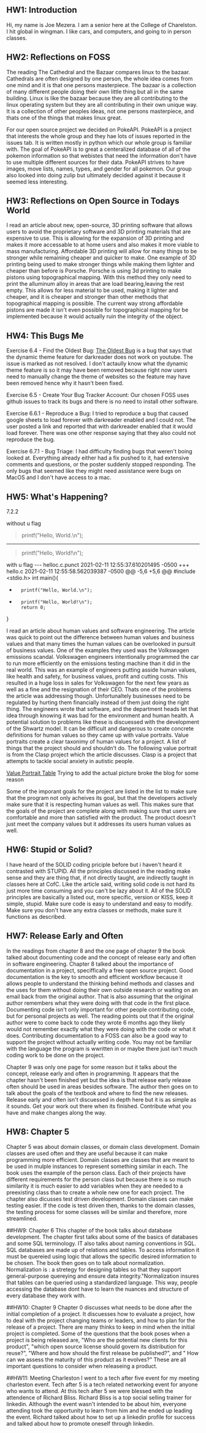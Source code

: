## HW1: Introduction
Hi, my name is Joe Mezera. I am a senior here at the College of Charelston. I hit global in wingman. I like cars, and computers, and going to in person classes.

## HW2: Reflections on FOSS
The reading The Cathedral and the Bazaar compares linux to the bazaar. Cathedrals are often designed by one person, the whole idea comes from one mind and it is that one persons masterpiece. The bazaar is a collection of many different people doing their own little thing but all in the same building. Linux is like the bazaar because they are all contributing to the linux operating system but they are all contributing in their own unique way. It is a collection of other peoples ideas, not one persons masterpiece, and thats one of the things that makes linux great. 

For our open source project we decided on PokeAPI. PokeAPI is a project that interests the whole group and they hae lots of issues reported in the issues tab. It is written mostly in python which our whole group is familiar with. The goal of PokeAPI is to great a centeralized database of all of the pokemon information so that webistes that need the information don't have to use multiple different sources for their data. PokeAPI strives to have images, move lists, names, types, and gender for all pokemon. Our group also looked into doing zulip but ultimately decided against it because it seemed less interesting.

## HW3: Reflections on Open Source in Todays World
I read an article about new, open-source, 3D printing software that allows users to avoid the proprietary software and 3D printing materials that are expensive to use. This is allowing for the expansion of 3D printing and makes it more accessable to at home users and also makes it more viable to mass manufacturing. Affordable 3D printing will allow for many things to be stronger while remaining cheaper and quicker to make. One example of 3D printing being used to make stronger things while making them lighter and cheaper than before is Porsche. Porsche is using 3d printing to make pistons using topographical mapping. With this method they only need to print the alluminum alloy in areas that are load bearing,leaving the rest empty. This allows for less material to be used, making it lighter and cheaper, and it is cheaper and stronger than other methods that topographical mapping is possible. The current way strong affordable pistons are made it isn't even possible for topographical mapping for be implemented because it would actually ruin the integrity of the object. 

## HW4: This Bugs Me
Exercise 6.4 - Find the Oldest Bug:
[The Oldest Bug](https://github.com/darkreader/darkreader/issues/489) is a bug that says that the dynamic theme feature for darkreader does not work on youtube. The issue is marked as not resolved. I don't actaully know what the dynamic theme feature is so it may have been removed because right now users need to manually change the theme of websites so the feature may have been removed hence why it hasn't been fixed. 

Exercise 6.5 - Create Your Bug Tracker Account:
Our chosen FOSS uses github issues to track its bugs and there is no need to install other software. 

Exercise 6.6.1 - Reproduce a Bug:
I tried to reproduce a bug that caused google sheets to load forever with darkreader enabled and I could not. The user posted a link and reported that with darkreader enabled that it would load forever. There was one other response saying that they also could not reproduce the bug. 

Exercise 6.7.1 - Bug Triage:
I had difficulty finding bugs that weren't boing looked at. Everything already either had a fix pushed to it, had extensive comments and questions, or the poster suddenly stopped responding. The only bugs that seemed like they might need assistance were bugs on MacOS and I don't have access to a mac. 

## HW5: What's Happening?
7.2.2

without u flag

>    printf("Hello, World.\n");
---
>    printf("Hello, World!\n");
>    

with u flag
--- helloc.c.punct    2021-02-11 12:55:37.610201495 -0500
+++ hello.c    2021-02-11 12:55:58.562039387 -0500
@@ -5,6 +5,6 @@
 #include <stdio.h>
 int main(){
-       printf("Hello, World.\n");
+       printf("Hello, World!\n");
        return 0;
 }
 


I read an article about human values and software engineering. The article was quick to point out the difference between human values and business values and that many times the human values can be overlooked in pursuit of business values. One of the examples they used was the Volkswagen emissions scandal. Volkswagen engineers intentionally programmed the car to run more efficiently on the emissions testing machine than it did in the real world. This was an example of engineers putting asside human values, like health and safety, for business values, profit and cutting costs. This resulted in a huge loss in sales for Volkswagen for the next few years as well as a fine and the resignation of their CEO. Thats one of the problems the article was addressing though. Unfortunaltely businesses need to be regulated by hurting them financially instead of them just doing the right thing. The engineers wrote that software, and the department heads let that idea through knowing it was bad for the environment and human health. A potential solution to problems like these is discuessed with the development of the Shwartz model. It can be difficult and dangerous to create concrete definitions for human values so they came up with value portraits. Value portraits create a clear taxonimy of human values for a project. A list of things that the project should and shouldn't do. The following value portrait is from the Clasp project which the article discusses. Clasp is a project that attempts to tackle social anxiety in autistic people.

[Value Portrait Table](https://drive.google.com/drive/u/0/folders/1fccaM49tOoawLg2x9pxC_LGj83MtpGPr)
Trying to add the actual picture broke the blog for some reason

Some of the imporant goals for the project are listed in the list to make sure that the program not only acheives its goal, but that the developers actively make sure that it is respecting human values as well. This makes sure that the goals of the project are complete along with making sure that users are comfortable and more than satisfied with the product. The product doesn't just meet the company values but it addresses its users human values as well. 

## HW6: Stupid or Solid?
I have heard of the SOLID coding priciple before but i haven't heard it contrasted with STUPID. All the principles discussed in the reading make sense and they are thing that, if not directly taught, are indirectly taught in classes here at CofC. Like the article said, writing solid code is not hard its just more time consuming and you can't be lazy about it. All of the SOLID principles are basically a listed out, more specific, version or KISS, keep it simple, stupid. Make sure code is easy to understand and easy to modify. Make sure you don't have any extra classes or methods, make sure it functions as described. 

## HW7: Release Early and Often
In the readings from chapter 8 and the one page of chapter 9 the book talked about documenting code and the concept of release early and often in software engineering. Chapter 8 talked about the importance of documentation in a project, speciffically a free open source project. Good documentation is the key to smooth and efficient workflow because it allows people to understand the thinking behind methods and classes and the uses for them without doing their own outside research or waiting on an email back from the original author. That is also assuming that the original author remembers what they were doing with that code in the first place. Documenting code isn't only important for other people contributing code, but for personal projects as well. The reading points out that if the original author were to come back to code they wrote 6 months ago they likely would not remember exactly what they were doing with the code or what it does. Contributing documentation to a FOSS can also be a good way to support the project without actually writing code. You may not be familiar with the language the program is wwritten in or maybe there just isn't much coding work to be done on the project.

Chapter 9 was only one page for some reason but it talks about the concept, release early and often in programming. It appears that the chapter hasn't been finished yet but the idea is that release early release often should be used in areas besides software. The author then goes on to talk about the goals of the textbook and where to find the new releases. Release early and often isn't discuessed in depth here but it is as simple as it sounds. Get your work out there when its finished. Contribute what you have and make changes along the way. 

## HW8: Chapter 5
Chapter 5 was about domain classes, or domain class development. Domain classes are used often and they are useful because it can make programming more efficient. Domain classes are classes that are meant to be used in mulple instances to represent something similar in each. The book uses the example of the person class. Each of their projects have different requirements for the person class but because there is so much similarity it is much easier to add variables when they are needed to a preexisting class than to create a whole new one for each project. The chapter also dicusses test driven development. Domain classes can make testing easier. If the code is test driven then, thanks to the domain classes, the testing process for some classes will be similar and therefore, more streamlined. 

##HW9: Chapter 6
This chapter of the book talks about database development. The chapter first talks about some of the basics of databases and some SQL terminology. IT also talks about naming conventions in SQL. SQL databases are made up of relations and tables. To access information it must be quereied using logic that allows the specific desired information to be chosen. The book then goes on to talk about normalization. Normalization is : a stretegy for designing tables so that they support general-purpose quereying and ensure data integrity."Normalization insures that tables can be queried using a standardized language. This way, people accessing the database dont have to learn the nuances and structure of every database they work with. 

##HW10: Chapter 9
Chapter 0 discusses what needs to be done after the initial completion of a project. It discuesses how to evaluate a project, how to deal with the project changing teams or leaders, and how to plan for the release of a project. There are many thinks to keep in mind when the initial project is completed. Some of the questions that the book poses when a project is being released are, "Who are the potential new clients for this product", "which open source license should govern its distribution for reuse?", "Where and how should the first release be published?”, and " How can we assess the maturity of this product as it evolves?" These are all important questions to consider when releaseing a product. 

##HW11: Meeting Charleston
I went to a tech after five event for my meeting charleston event. Tech after 5 is a tech related networking event for anyone who wants to attend. At this tech after 5 we were blessed with the attendence of Richard Bliss. Richard Bliss is a top social selling trainer for linkedin. Although the event wasn't intended to be about him, everyone attending took the opportunity to learn from him and he ended up leading the event. Richard talked about how to set up a linkedin profile for success and talked about how to promote oneself through linkedin. 
